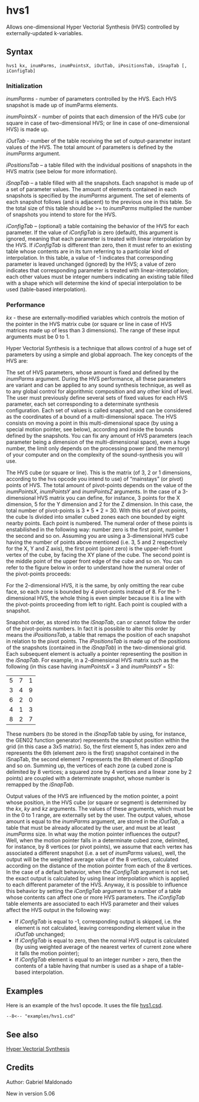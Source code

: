 <!--
id:hvs1
category:Signal Generators:Hyper Vectorial Synthesis
-->
# hvs1
Allows one-dimensional Hyper Vectorial Synthesis (HVS) controlled by externally-updated k-variables.

## Syntax
```csound-orc
hvs1 kx, inumParms, inumPointsX, iOutTab, iPositionsTab, iSnapTab [, iConfigTab]
```

### Initialization
_inumParms_ - number of parameters controlled by the HVS. Each HVS snapshot is made up of inumParms elements.

_inumPointsX_ - number of points that each dimension of the HVS cube (or square in case of two-dimensional HVS; or line in case of one-dimensional HVS) is made up.

_iOutTab_ - number of the table receiving the set of output-parameter instant values of the HVS. The total amount of parameters is defined by the _inumParms_ argument.

_iPositionsTab_ – a table filled with the individual positions of snapshots in the HVS matrix (see below for more information).

_iSnapTab_ – a table filled with all the snapshots. Each snapshot is made up of a set of parameter values. The amount of elements contained in each snapshots is specified by the _inumParms_ argument. The set of elements of each snapshot follows (and is adjacent) to the previous one in this table. So the total size of this table should be >= to _inumParms_ multiplied the number of snapshots you intend to store for the HVS.

_iConfigTab_ – (optional) a table containing the behavior of the HVS for each parameter. If the value of _iConfigTab_ is zero (default), this argument is ignored, meaning that each parameter is treated with linear interpolation by the HVS. If _iConfigTab_ is different than zero, then it must refer to an existing table whose contents are in its turn referring to a particolar kind of interpolation. In this table, a value of -1 indicates that corresponding parameter is leaved unchanged (ignored) by the HVS; a value of zero indicates that corresponding parameter is treated with linear-interpolation; each other values must be integer numbers indicating an existing table filled with a shape which will determine the kind of special interpolation to be used (table-based interpolation).

### Performance
_kx_ -  these are externally-modified variables which controls the motion of the pointer in the HVS matrix cube (or square or line in case of HVS matrices made up of less than 3 dimensions). The range of these input arguments must be 0 to 1.

Hyper Vectorial Synthesis is a technique that allows control of a huge set of parameters by using a simple and global approach. The key concepts of the HVS are:

The set of HVS parameters, whose amount is fixed and defined by the _inumParms_ argument. During the HVS performance, all these parameters are variant and can be applied to any sound synthesis technique, as well as to any global control for algorithmic composition and any other kind of level. The user must previously define several sets of fixed values for each HVS parameter, each set corresponding to a determinate synthesis configuration. Each set of values is called snapshot, and can be considered as the coordinates of a bound of a multi-dimensional space. The HVS consists on moving a point in this multi-dimensional space (by using a special motion pointer, see below), according and inside the bounds defined by the snapshots. You can fix any amount of HVS parameters (each parameter being a dimension of the multi-dimensional space), even a huge number, the limit only depends on the processing power (and the memory) of your computer and on the complexity of the sound-synthesis you will use.

The HVS cube (or square or line). This is the matrix (of 3, 2 or 1 dimensions, according to the hvs opcode you intend to use) of “mainstays” (or pivot) points of HVS. The total amount of pivot-points depends on the value of the _inumPointsX_, _inumPointsY_ and _inumPointsZ_ arguments. In the case of a 3-dimensional HVS matrix you can define, for instance, 3 points for the X dimension, 5 for the Y dimension and 2 for the Z dimension. In this case, the total number of pivot-points is 3 * 5 * 2 = 30. With this set of pivot points, the cube Is divided into smaller cubed zones each one bounded by eight nearby points. Each point is numbered. The numeral order of these points is enstabilished in the following way: number zero is the first point, number 1 the second and so on. Assuming you are using a 3-dimensional HVS cube having the number of points above mentioned (i.e. 3, 5 and 2 respectively for the X, Y and Z axis), the first point (point zero) is the upper-left-front vertex of the cube, by facing the XY plane of the cube. The second point is the middle point of the upper front edge of the cube and so on. You can refer to the figure below in order to understand how the numeral order of the pivot-points proceeds:

For the 2-dimensional HVS, it is the same, by only omitting the rear cube face, so each zone is bounded by 4 pivot-points instead of 8. For the 1-dimensional HVS, the whole thing is even simpler because it is a line with the pivot-points proceeding from left to right. Each point is coupled with a snapshot.

Snapshot order, as stored into the _iSnapTab_, can or cannot follow the order of the pivot-points numbers. In fact it is possible to alter this order by means the _iPositionsTab_, a table that remaps the position of each snapshot in relation to the pivot points. The _iPositionsTab_ is made up of the positions of the snapshots (contained in the _iSnapTab_) in the two-dimensional grid. Each subsequent element is actually a pointer representing the position in the _iSnapTab_. For example, in a 2-dimensional HVS matrix such as the following (in this case having _inumPointsX_ = 3 and _inumPointsY_ = 5):

|   |   |   |
|:-:|:-:|:-:|
| 5 | 7 | 1 |
| 3 | 4 | 9 |
| 6 | 2 | 0 |
| 4 | 1 | 3 |
| 8 | 2 | 7 |

These numbers (to be stored in the _iSnapTab_ table by using, for instance, the GEN02 function generator) represents the snapshot position within the grid (in this case a 3x5 matrix). So, the first element 5, has index zero and represents the 6th (element zero is the first) snapshot contained in the iSnapTab, the second element 7 represents the 8th element of _iSnapTab_ and so on. Summing up, the vertices of each zone (a cubed zone is delimited by 8 vertices; a squared zone by 4 vertices and a linear zone by 2 points) are coupled with a determinate snapshot, whose number is remapped by the _iSnapTab_.

Output values of the HVS are influenced by the motion pointer, a point whose position, in the HVS cube (or square or segment) is determined by the _kx_, _ky_ and _kz_ arguments. The values of these arguments, which must be in the 0 to 1 range, are externally set by the user. The output values, whose amount is equal to the _inumParms_ argument, are stored in the _iOutTab_, a table that must be already allocated by the user, and must be at least _inumParms_ size. In what way the motion pointer influences the output? Well, when the motion pointer falls in a determinate cubed zone, delimited, for instance, by 8 vertices (or pivot points), we assume that each vertex has associated a different snapshot (i.e. a set of _inumParms_ values), well, the output will be the weighted average value of the 8 vertices, calculated according on the distance of the motion pointer from each of the 8 vertices. In the case of a default behavior, when the _iConfigTab_ argument is not set, the exact output is calculated by using linear interpolation which is applied to each different parameter of the HVS. Anyway, it is possible to influence this behavior by setting the _iConfigTab_ argument to a number of a table whose contents can affect one or more HVS parameters. The _iConfigTab_ table elements are associated to each HVS parameter and their values affect the HVS output in the following way:

  * If _iConfigTab_ is equal to -1, corresponding output is skipped, i.e. the element is not calculated, leaving corresponding element value in the _iOutTab_ unchanged;  
  * If _iConfigTab_ is equal to zero, then the normal HVS output is calculated (by using weighted average of the nearest vertex of current zone where it falls the motion pointer);  
  * If _iConfigTab_ element is equal to an integer number > zero, then the contents of a table having that number is used as a shape of a table-based interpolation.  

## Examples
Here is an example of the hvs1 opcode. It uses the file [hvs1.csd](../../examples/hvs1.csd).
``` csound-orc title="Example of the hvs1 opcode." linenums="1"
--8<-- "examples/hvs1.csd"
```

## See also
[Hyper Vectorial Synthesis](../../siggen/hvs)

## Credits
Author: Gabriel Maldonado

New in version 5.06
